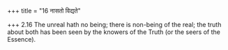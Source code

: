 +++
title = "16 नासतो विद्यते"

+++
2.16 The unreal hath no being; there is non-being of the real; the truth
about both has been seen by the knowers of the Truth (or the seers of
the Essence).

